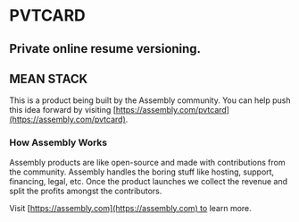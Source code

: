 # PVTCARD

## Private online resume versioning.

## MEAN STACK

This is a product being built by the Assembly community. You can help push this idea forward by visiting [https://assembly.com/pvtcard](https://assembly.com/pvtcard).

### How Assembly Works

Assembly products are like open-source and made with contributions from the community. Assembly handles the boring stuff like hosting, support, financing, legal, etc. Once the product launches we collect the revenue and split the profits amongst the contributors.

Visit [https://assembly.com](https://assembly.com) to learn more.
